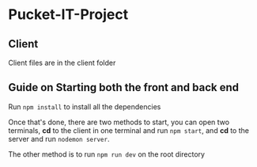 # Pucket-IT-Project

## Client

Client files are in the client folder

## Guide on Starting both the front and back end

Run `npm install` to install all the dependencies

Once that's done, there are two methods to start, you can open two terminals, **cd** to the client in one terminal and run `npm start`, and **cd** to the server and run `nodemon server`.

The other method is to run `npm run dev` on the root directory
